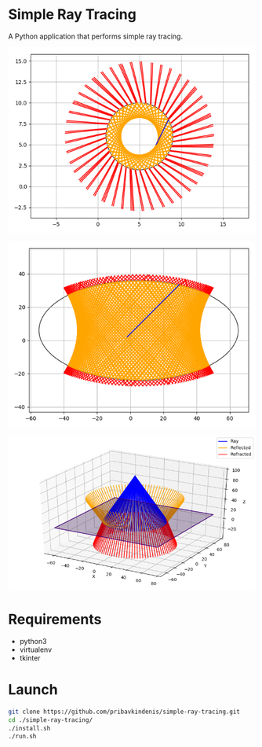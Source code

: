 # Simple Ray Tracing
A Python application that performs simple ray tracing.

![OOPS](./screenshots/circle.png)

![OOPS](./screenshots/ellipse.png)

![OOPS](./screenshots/lines.png)

# Requirements
* python3
* virtualenv
* tkinter

# Launch

```bash
git clone https://github.com/pribavkindenis/simple-ray-tracing.git
cd ./simple-ray-tracing/
./install.sh
./run.sh
```